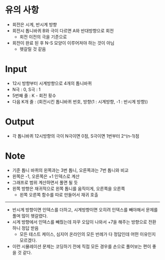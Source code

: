 # 유의 사항
- 회전은 시계, 반시계 방향
- 회전시 톱니바퀴 B와 극이 다르면 A와 반대방향으로 회전
	- 회전 이전의 극을 기준으로
- 회전이 완료 된 후 N-S 모양이 이루어져야 하는 것이 아님
	- 헷갈릴 것 같음

# Input
- 12시 방향부터 시계방향으로 4개의 톱니바퀴
- N극 : 0, S극 : 1
- 5번째 줄 : K - 회전 횟수
- 다음 K개 줄 : (회전시킨 톱니바퀴 번호, 방향(1 : 시계방향, -1 : 반시계 방향))

# Output
- 각 톱니바퀴 12시방향의 극이 N극이면 0점, S극이면 1번부터 2^(n-1)점

# Note
- 기준 톱니 바퀴의 왼쪽과는 3번 톱니, 오른쪽과는 7번 톱니와 비교
- 왼쪽은 -1, 오른쪽은 +1 인덱스로 계산
- 그래프로 범위 계산하면서 풀면 될 듯
- 왼쪽 방향은 재귀적으로 왼쪽 톱니를 움직이게, 오른쪽을 오른쪽
	- 왼쪽 오른쪽 함수를 따로 만들어서 재귀 호출

---

- 반시계 방향이면 인덱스를 더하고, 시계방향이면 오히려 인덱스를 빼야해서 문제를 풀며 많이 헷갈렸다.
- 시계 방향에서 인덱스를 빼줬는데 자꾸 오답이 나와서 +7을 해주는 방향으로 전환하니 정답 받음
	- 모든 테스트 케이스, 심지어 온라인의 모든 반례가 다 정답인데 어떤 이유인지 모르겠다.
- 이런 시뮬레이션 문제는 코딩하기 전에 직접 모든 경우를 손으로 풀어보는 편이 좋을 것 같다.

